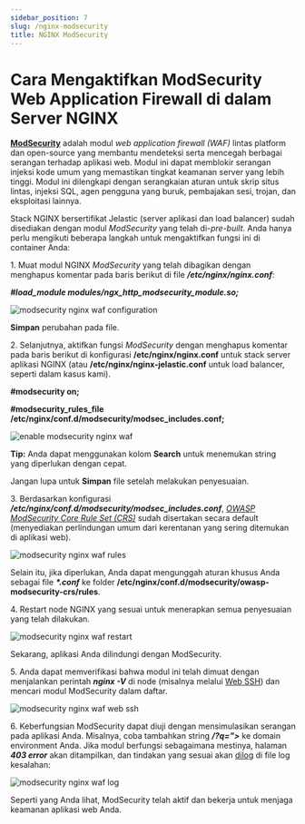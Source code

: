 ```yaml
---
sidebar_position: 7
slug: /nginx-modsecurity
title: NGINX ModSecurity
---
```

# Cara Mengaktifkan ModSecurity Web Application Firewall di dalam Server NGINX

[**ModSecurity**](<https://www.modsecurity.org/>) adalah modul _web application firewall (WAF)_ lintas platform dan open-source yang membantu mendeteksi serta mencegah berbagai serangan terhadap aplikasi web. Modul ini dapat memblokir serangan injeksi kode umum yang memastikan tingkat keamanan server yang lebih tinggi. Modul ini dilengkapi dengan serangkaian aturan untuk skrip situs lintas, injeksi SQL, agen pengguna yang buruk, pembajakan sesi, trojan, dan eksploitasi lainnya.

Stack NGINX bersertifikat Jelastic (server aplikasi dan load balancer) sudah disediakan dengan modul _ModSecurity_ yang telah di-_pre-built_. Anda hanya perlu mengikuti beberapa langkah untuk mengaktifkan fungsi ini di container Anda:

1\. Muat modul NGINX _ModSecurity_ yang telah dibagikan dengan menghapus komentar pada baris berikut di file **_/etc/nginx/nginx.conf_**:

**_#load_module modules/ngx_http_modsecurity_module.so;_**

<img src="https://assets.dewacloud.com/dewacloud-docs/load%20balancers/NGINX/nginx%20modsecurity/modsecurity-nginx-waf-configuration.png" alt="modsecurity nginx waf configuration" max-width="100%"/>

**Simpan** perubahan pada file.

2\. Selanjutnya, aktifkan fungsi _ModSecurity_ dengan menghapus komentar pada baris berikut di konfigurasi **/etc/nginx/nginx.conf** untuk stack server aplikasi NGINX (atau **/etc/nginx/nginx-jelastic.conf** untuk load balancer, seperti dalam kasus kami).

**#modsecurity on;**

**#modsecurity_rules_file /etc/nginx/conf.d/modsecurity/modsec_includes.conf;**

<img src="https://assets.dewacloud.com/dewacloud-docs/load%20balancers/NGINX/nginx%20modsecurity/enable-modsecurity-nginx-waf.png" alt="enable modsecurity nginx waf" max-width="100%"/>

**Tip:** Anda dapat menggunakan kolom **Search** untuk menemukan string yang diperlukan dengan cepat.

Jangan lupa untuk **Simpan** file setelah melakukan penyesuaian.

3\. Berdasarkan konfigurasi **_/etc/nginx/conf.d/modsecurity/modsec_includes.conf_**, [_OWASP ModSecurity Core Rule Set (CRS)_](<https://owasp.org/www-project-modsecurity-core-rule-set/>) sudah disertakan secara default (menyediakan perlindungan umum dari kerentanan yang sering ditemukan di aplikasi web).

<img src="https://assets.dewacloud.com/dewacloud-docs/load%20balancers/NGINX/nginx%20modsecurity/modsecurity-nginx-waf-rules.png" alt="modsecurity nginx waf rules" max-width="100%"/>

Selain itu, jika diperlukan, Anda dapat mengunggah aturan khusus Anda sebagai file **_*.conf_** ke folder **/etc/nginx/conf.d/modsecurity/owasp-modsecurity-crs/rules**.

4\. Restart node NGINX yang sesuai untuk menerapkan semua penyesuaian yang telah dilakukan.

<img src="https://assets.dewacloud.com/dewacloud-docs/load%20balancers/NGINX/nginx%20modsecurity/modsecurity-nginx-waf-restart.png" alt="modsecurity nginx waf restart" max-width="100%"/>

Sekarang, aplikasi Anda dilindungi dengan ModSecurity.

5\. Anda dapat memverifikasi bahwa modul ini telah dimuat dengan menjalankan perintah **_nginx -V_** di node (misalnya melalui [Web SSH](<https://docs.dewacloud.com/docs/web-ssh-client/>)) dan mencari modul ModSecurity dalam daftar.

<img src="https://assets.dewacloud.com/dewacloud-docs/load%20balancers/NGINX/nginx%20modsecurity/modsecurity-nginx-waf-web-ssh.png" alt="modsecurity nginx waf web ssh" max-width="100%"/>

6\. Keberfungsian ModSecurity dapat diuji dengan mensimulasikan serangan pada aplikasi Anda. Misalnya, coba tambahkan string **_/?q="><script>alert(1)</script>_** ke domain environment Anda. Jika modul berfungsi sebagaimana mestinya, halaman **_403 error_** akan ditampilkan, dan tindakan yang sesuai akan [dilog](<https://docs.dewacloud.com/docs/log-files/>) di file log kesalahan:

<img src="https://assets.dewacloud.com/dewacloud-docs/load%20balancers/NGINX/nginx%20modsecurity/modsecurity-nginx-waf-log.png" alt="modsecurity nginx waf log" max-width="100%"/>

Seperti yang Anda lihat, ModSecurity telah aktif dan bekerja untuk menjaga keamanan aplikasi web Anda.
